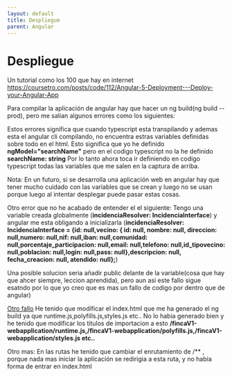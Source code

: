 ```yaml
---
layout: default
title: Despliegue
parent: Angular
---
```


# Despliegue

Un tutorial como los 100 que hay en internet
https://coursetro.com/posts/code/112/Angular-5-Deployment---Deploy-your-Angular-App

Para compilar la aplicación de angular hay que hacer un ng build(ng build --prod), pero me salian algunos errores como los siguientes:

Estos errores significa que cuando typescript esta transpilando y ademas esta el angular cli compilando, no encuentra estras variables definidas sobre todo en el html.
Esto significa que yo he definido **ngModel="searchName"** pero en el codigo typescript no la he definido **searchName: string**
Por lo tanto ahora toca ir definiendo en codigo typescript todas las variables que me salen en la captura de arriba.

Nota: En un futuro, si se desarrolla una aplicación web en angular hay que tener mucho cuidado con las variables que se crean y luego no se usan porque luego al intentar desplegar puede pasar estas cosas.

Otro error que no he acabado de entender el el siguiente:
Tengo una variable creada globalmente (**incidenciaResolver: IncidenciaInterface**) y angular me esta obligando a inicializarla
(**incidenciaResolver: IncidenciaInterface = {id: null,vecino: { id: null, nombre: null, direccion: null,numero: null,nif: null,iban: null,comunidad: null,porcentaje_participacion: null,email: null,telefono: null,id_tipovecino: null,poblacion: null,login: null,pass: null},descripcion: null, fecha_creacion: null, atendido: null};**)

Una posible solucion seria añadir public delante de la variable(cosa que hay que ahcer siempre, leccion aprendida), pero aun asi este fallo sigue esatndo por lo que yo creo que es mas un fallo de codigo por dentro que de angular)

<u>Otro fallo</u>
He tenido que modificar el index.html que me ha generado el ng build ya que runtime.js,polyfills.js,styles.js etc.. No lo habia generado bien y he tenido que modificar los titulos de importacion a esto **/fincaV1-webapplication/runtime.js,/fincaV1-webapplication/polyfills.js,/fincaV1-webapplication/styles.js etc..**

Otro mas:
En las rutas he tenido que cambiar el enrutamiento de /\*\* , porque nada mas iniciar la aplicación se redirigia a esta ruta, y no habia forma de entrar en index.html

